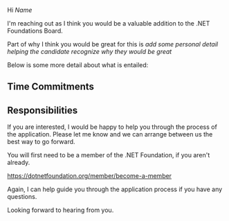 Hi _Name_

I'm reaching out as I think you would be a valuable addition to the .NET Foundations Board.

Part of why I think you would be great for this is _add some personal detail helping the candidate recognize why they would be great_

Below is some more detail about what is entailed: 

**Time Commitments**
- 

**Responsibilities**
- 

If you are interested, I would be happy to help you through the process of the application. Please let me know and we can arrange between us the best way to go forward.

You will first need to be a member of the .NET Foundation, if you aren't already. 

https://dotnetfoundation.org/member/become-a-member

Again, I can help guide you through the application process if you have any questions.

Looking forward to hearing from you.